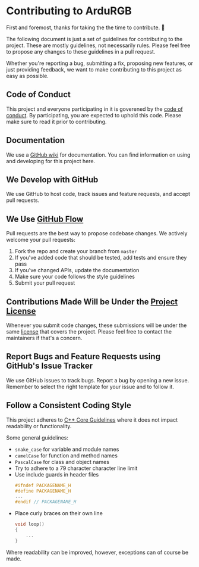 # Contributing to ArduRGB

First and foremost, thanks for taking the the time to contribute. :raised_hands:

The following document is just a set of guidelines for contributing to the project.
These are mostly guidelines, not necessarily rules.
Please feel free to propose any changes to these guidelines in a pull request.

Whether you're reporting a bug, submitting a fix, proposing new features, or just providing feedback, we want to make contributing to this project as easy as possible.

## Code of Conduct

This project and everyone participating in it is goverened by the [code of conduct](CODE_OF_CONDUCT.md).
By participating, you are expected to uphold this code.
Please make sure to read it prior to contributing.

## Documentation

We use a [GitHub wiki](https://github.com/milan338/ArduRGB/wiki) for documentation.
You can find information on using and developing for this project here.

## We Develop with GitHub

We use GitHub to host code, track issues and feature requests, and accept pull requests.

## We Use [GitHub Flow](https://guides.github.com/introduction/flow/index.html)

Pull requests are the best way to propose codebase changes.
We actively welcome your pull requests:
1. Fork the repo and create your branch from `master`
2. If you've added code that should be tested, add tests and ensure they pass
3. If you've changed APIs, update the documentation
4. Make sure your code follows the style guidelines
5. Submit your pull request

## Contributions Made Will be Under the [Project License](LICENSE)

Whenever you submit code changes, these submissions will be under the same [license](LICENSE) that covers the project.
Please feel free to contact the maintainers if that's a concern.

## Report Bugs and Feature Requests using GitHub's Issue Tracker

We use GitHub issues to track bugs.
Report a bug by opening a new issue.
Remember to select the right template for your issue and to follow it.

## Follow a Consistent Coding Style

This project adheres to [C++ Core Guidelines](https://github.com/isocpp/CppCoreGuidelines) where it does not impact readability or functionality.

Some general guidelines:
- `snake_case` for variable and module names
- `camelCase` for function and method names
- `PascalCase` for class and object names
- Try to adhere to a 79 character character line limit
- Use include guards in header files
  ```c++
  #ifndef PACKAGENAME_H
  #define PACKAGENAME_H
  ...
  #endif // PACKAGENAME_H 
  ```
- Place curly braces on their own line
  ```c++
  void loop()
  {
      ...
  }
  ```

Where readability can be improved, however, exceptions can of course be made.
